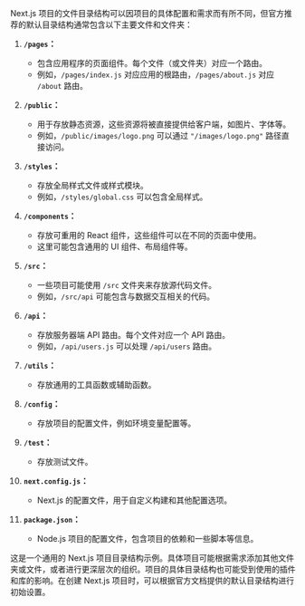 Next.js 项目的文件目录结构可以因项目的具体配置和需求而有所不同，但官方推荐的默认目录结构通常包含以下主要文件和文件夹：

1. **`/pages`：**
    - 包含应用程序的页面组件。每个文件（或文件夹）对应一个路由。
    - 例如，`/pages/index.js` 对应应用的根路由，`/pages/about.js` 对应 `/about` 路由。

2. **`/public`：**
    - 用于存放静态资源，这些资源将被直接提供给客户端，如图片、字体等。
    - 例如，`/public/images/logo.png` 可以通过 `"/images/logo.png"` 路径直接访问。

3. **`/styles`：**
    - 存放全局样式文件或样式模块。
    - 例如，`/styles/global.css` 可以包含全局样式。

4. **`/components`：**
    - 存放可重用的 React 组件，这些组件可以在不同的页面中使用。
    - 这里可能包含通用的 UI 组件、布局组件等。

5. **`/src`：**
    - 一些项目可能使用 `/src` 文件夹来存放源代码文件。
    - 例如，`/src/api` 可能包含与数据交互相关的代码。

6. **`/api`：**
    - 存放服务器端 API 路由。每个文件对应一个 API 路由。
    - 例如，`/api/users.js` 可以处理 `/api/users` 路由。

7. **`/utils`：**
    - 存放通用的工具函数或辅助函数。

8. **`/config`：**
    - 存放项目的配置文件，例如环境变量配置等。

9. **`/test`：**
    - 存放测试文件。

10. **`next.config.js`：**
    - Next.js 的配置文件，用于自定义构建和其他配置选项。

11. **`package.json`：**
    - Node.js 项目的配置文件，包含项目的依赖和一些脚本等信息。

这是一个通用的 Next.js 项目目录结构示例。具体项目可能根据需求添加其他文件夹或文件，或者进行更深层次的组织。项目的具体目录结构也可能受到使用的插件和库的影响。在创建 Next.js 项目时，可以根据官方文档提供的默认目录结构进行初始设置。